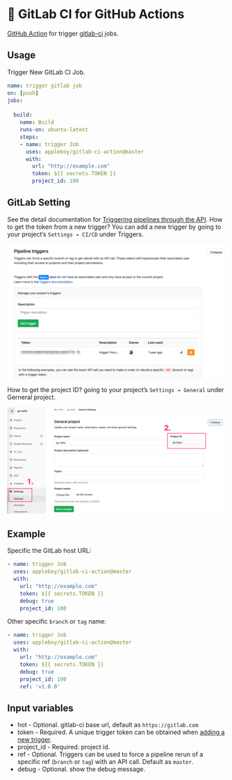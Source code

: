 # 🚀 GitLab CI for GitHub Actions

[GitHub Action](https://github.com/features/actions) for trigger [gitlab-ci](https://about.gitlab.com/gitlab-ci) jobs.

## Usage

Trigger New GitLab CI Job.

```yml
name: trigger gitlab job
on: [push]
jobs:

  build:
    name: Build
    runs-on: ubuntu-latest
    steps:
    - name: trigger Job
      uses: appleboy/gitlab-ci-action@master
      with:
        url: "http://example.com"
        token: ${{ secrets.TOKEN }}
        project_id: 100

```

## GitLab Setting

See the detail documentation for [Triggering pipelines through the API](https://docs.gitlab.com/ee/ci/triggers/). How to get the token from a new trigger? You can add a new trigger by going to your project’s `Settings ➔ CI/CD` under Triggers.

![token](./images/token.png)

How to get the project ID? going to your project’s `Settings ➔ General` under Gerneral project.

![projectID](./images/projectID.png)

## Example

Specific the GitLab host URL:

```yml
- name: trigger Job
  uses: appleboy/gitlab-ci-action@master
  with:
    url: "http://example.com"
    token: ${{ secrets.TOKEN }}
    debug: true
    project_id: 100
```

Other specific `branch` or `tag` name:

```yml
- name: trigger Job
  uses: appleboy/gitlab-ci-action@master
  with:
    url: "http://example.com"
    token: ${{ secrets.TOKEN }}
    debug: true
    project_id: 100
    ref: 'v1.0.0'
```

## Input variables

* hot - Optional. gitlab-ci base url, default as `https://gitlab.com`
* token - Required. A unique trigger token can be obtained when [adding a new trigger](https://docs.gitlab.com/ee/ci/triggers/#adding-a-new-trigger).
* project_id - Required. project id.
* ref - Optional. Triggers can be used to force a pipeline rerun of a specific ref (`branch` or `tag`) with an API call. Default as `master`.
* debug - Optional. show the debug message.
